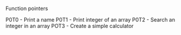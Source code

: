 Function pointers

P0T0 - Print a name
P0T1 - Print integer of an array
P0T2 - Search an integer in an array
POT3 - Create a simple calculator